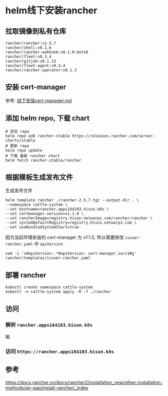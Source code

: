 # helm线下安装rancher

## 拉取镜像到私有仓库

```
rancher/rancher:v2.5.7
rancher/shell:v0.1.6
rancher/rancher-webhook:v0.1.0-beta9
rancher/fleet:v0.3.4
rancher/gitjob:v0.1.13
rancher/fleet-agent:v0.3.4
rancher/rancher-operator:v0.1.3
```

## 安装 cert-manager

参考: [线下安装cert-manager.md](https://github.com/paradeum-team/operator-env/blob/main/cert-manager/%E7%BA%BF%E4%B8%8B%E5%AE%89%E8%A3%85cert-manager.md)

## 添加 helm repo, 下载 chart

```
# 添加 repo
helm repo add rancher-stable https://releases.rancher.com/server-charts/stable
# 更新 repo
helm repo update
# 下载 最新 rancher chart
helm fetch rancher-stable/rancher
```

## 根据模板生成发布文件

生成发布文件

```
helm template rancher ./rancher-2.5.7.tgz --output-dir . \
--namespace cattle-system \
--set hostname=rancher.apps164103.hisun.k8s \
--set certmanager.version=v1.1.0 \
--set rancherImage=registry.hisun.netwarps.com/rancher/rancher \
--set systemDefaultRegistry=registry.hisun.netwarps.com \
--set useBundledSystemChart=true
```

因为当前环境安装的 cert-manager 为 v1.1.0, 所以需要修改 `issuer-rancher.yaml` 中 `apiVersion`

```
sed -i 's#apiVersion:.*#apiVersion: cert-manager.io/v1#g' rancher/templates/issuer-rancher.yaml
```


## 部署 rancher

```
kubectl create namespace cattle-system
kubectl -n cattle-system apply -R -f ./rancher
```

## 访问

### 解析 `rancher.apps164103.hisun.k8s`
略

### 访问 `https://rancher.apps164103.hisun.k8s`

## 参考 

https://docs.rancher.cn/docs/rancher2/installation_new/other-installation-methods/air-gap/install-rancher/_index